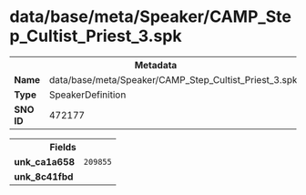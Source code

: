 <h1>data/base/meta/Speaker/CAMP_Step_Cultist_Priest_3.spk</h1><table><tr><th colspan="100%">Metadata</th></tr><tr><td><b>Name</b></td><td>data/base/meta/Speaker/CAMP_Step_Cultist_Priest_3.spk</td></tr><tr><td><b>Type</b></td><td>SpeakerDefinition</td></tr><tr><td><b>SNO ID</b></td><td>472177</td></tr></table>

<table><tr><th colspan="100%">Fields</th></tr><tr><td><b>unk_ca1a658</b></td><td><code>209855</code></td></tr><tr><td><b>unk_8c41fbd</b></td><td></td></tr></table>

